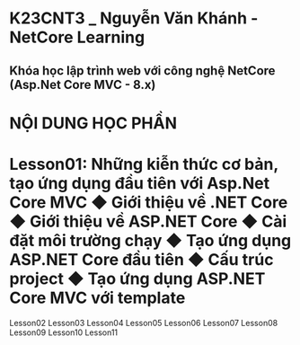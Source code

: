 # K23CNT3 _ Nguyễn Văn Khánh - NetCore Learning
## Khóa học lập trình web với công nghệ NetCore (Asp.Net Core MVC - 8.x)
NỘI DUNG HỌC PHẦN
========================================================
Lesson01: Những kiễn thức cơ bản, tạo ứng dụng đầu tiên với Asp.Net Core MVC
◆ Giới thiệu về .NET Core
◆ Giới thiệu về ASP.NET Core
◆ Cài đặt môi trường chạy
◆ Tạo ứng dụng ASP.NET Core đầu tiên
◆ Cấu trúc project
◆ Tạo ứng dụng ASP.NET Core MVC với template
========================================================
Lesson02
Lesson03
Lesson04
Lesson05
Lesson06
Lesson07
Lesson08
Lesson09
Lesson10
Lesson11
